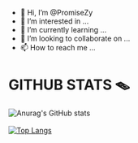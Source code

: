 - 👋 Hi, I’m @PromiseZy
- 👀 I’m interested in ...
- 🌱 I’m currently learning ...
- 💞️ I’m looking to collaborate on ...
- 📫 How to reach me ...

# GITHUB STATS 🪤
![Anurag's GitHub stats](https://github-readme-stats.vercel.app/api?username=promiseZy&show_icons=true&theme=tokyonight)
<br><br>
[![Top Langs](https://github-readme-stats.vercel.app/api/top-langs/?username=promiseZy&layout=compact)](https://github.com/anuraghazra/github-readme-stats)
